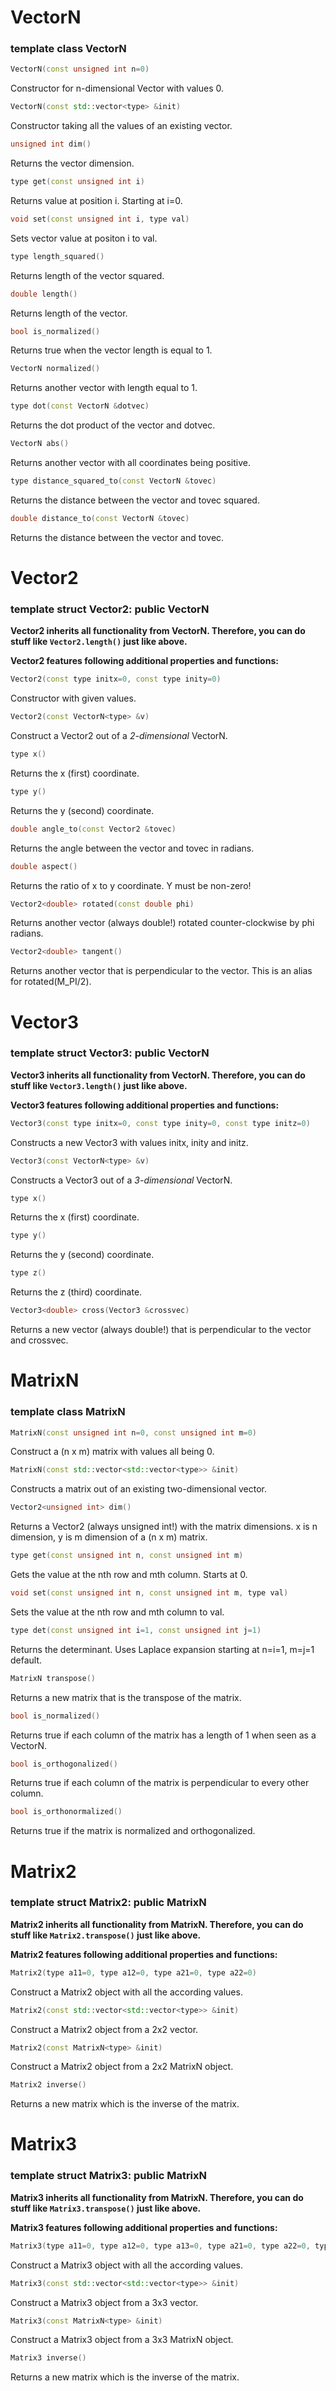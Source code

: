 # VectorN
### template <class type=double> class VectorN

```cpp
VectorN(const unsigned int n=0)
```
Constructor for n-dimensional Vector with values 0.

```cpp
VectorN(const std::vector<type> &init)
```
Constructor taking all the values of an existing vector.

```cpp
unsigned int dim()
```
Returns the vector dimension.

```cpp 
type get(const unsigned int i)
```
Returns value at position i. Starting at i=0.

```cpp
void set(const unsigned int i, type val)
```
Sets vector value at positon i to val.

```cpp
type length_squared()
```
Returns length of the vector squared.

```cpp
double length()
```
Returns length of the vector.

```cpp
bool is_normalized()
```
Returns true when the vector length is equal to 1.

```cpp
VectorN normalized()
```
Returns another vector with length equal to 1.

```cpp
type dot(const VectorN &dotvec)
```
Returns the dot product of the vector and dotvec.

```cpp
VectorN abs()
```
Returns another vector with all coordinates being positive.

```cpp
type distance_squared_to(const VectorN &tovec)
```
Returns the distance between the vector and tovec squared.

```cpp
double distance_to(const VectorN &tovec)
```
Returns the distance between the vector and tovec.

# Vector2
### template <class type=double> struct Vector2: public VectorN<type>

**Vector2 inherits all functionality from VectorN. Therefore, you can do stuff like `Vector2.length()` just like above.**

**Vector2 features following additional properties and functions:**

```cpp
Vector2(const type initx=0, const type inity=0)
```
Constructor with given values.

```cpp
Vector2(const VectorN<type> &v)
```
Construct a Vector2 out of a _2-dimensional_ VectorN.

```cpp
type x()
```
Returns the x (first) coordinate.

```cpp
type y()
```
Returns the y (second) coordinate.

```cpp
double angle_to(const Vector2 &tovec)
```
Returns the angle between the vector and tovec in radians.

```cpp
double aspect()
```
Returns the ratio of x to y coordinate. Y must be non-zero!

```cpp
Vector2<double> rotated(const double phi)
```
Returns another vector (always double!) rotated counter-clockwise by phi radians.

```cpp
Vector2<double> tangent()
```
Returns another vector that is perpendicular to the vector. This is an alias for rotated(M_PI/2).

# Vector3
### template <class type=double> struct Vector3: public VectorN<type>

**Vector3 inherits all functionality from VectorN. Therefore, you can do stuff like `Vector3.length()` just like above.**

**Vector3 features following additional properties and functions:**

```cpp
Vector3(const type initx=0, const type inity=0, const type initz=0)
```
Constructs a new Vector3 with values initx, inity and initz.

```cpp
Vector3(const VectorN<type> &v)
```
Constructs a Vector3 out of a _3-dimensional_ VectorN.

```cpp
type x()
```
Returns the x (first) coordinate.

```cpp
type y()
```
Returns the y (second) coordinate.

```cpp
type z()
```
Returns the z (third) coordinate.

```cpp
Vector3<double> cross(Vector3 &crossvec)
```
Returns a new vector (always double!) that is perpendicular to the vector and crossvec.

# MatrixN
### template <class type=double> class MatrixN

```cpp
MatrixN(const unsigned int n=0, const unsigned int m=0)
```
Construct a (n x m) matrix with values all being 0.

```cpp
MatrixN(const std::vector<std::vector<type>> &init)
```
Constructs a matrix out of an existing two-dimensional vector.

```cpp
Vector2<unsigned int> dim()
```
Returns a Vector2 (always unsigned int!) with the matrix dimensions. x is n dimension, y is m dimension of a (n x m) matrix.

```cpp
type get(const unsigned int n, const unsigned int m)
```
Gets the value at the nth row and mth column. Starts at 0.

```cpp
void set(const unsigned int n, const unsigned int m, type val)
```
Sets the value at the nth row and mth column to val.

```cpp
type det(const unsigned int i=1, const unsigned int j=1)
```
Returns the determinant. Uses Laplace expansion starting at n=i=1, m=j=1 default.

```cpp
MatrixN transpose()
```
Returns a new matrix that is the transpose of the matrix.

```cpp
bool is_normalized()
```
Returns true if each column of the matrix has a length of 1 when seen as a VectorN.

```cpp
bool is_orthogonalized()
```
Returns true if each column of the matrix is perpendicular to every other column. 

```cpp
bool is_orthonormalized()
```
Returns true if the matrix is normalized and orthogonalized.

# Matrix2
### template <class type=double> struct Matrix2: public MatrixN<type>

**Matrix2 inherits all functionality from MatrixN. Therefore, you can do stuff like `Matrix2.transpose()` just like above.**

**Matrix2 features following additional properties and functions:**

```cpp
Matrix2(type a11=0, type a12=0, type a21=0, type a22=0)
```
Construct a Matrix2 object with all the according values.

```cpp
Matrix2(const std::vector<std::vector<type>> &init)
```
Construct a Matrix2 object from a 2x2 vector.

```cpp
Matrix2(const MatrixN<type> &init)
```
Construct a Matrix2 object from a 2x2 MatrixN object.

```cpp
Matrix2 inverse()
```
Returns a new matrix which is the inverse of the matrix.

# Matrix3
### template <class type=double> struct Matrix3: public MatrixN<type>

**Matrix3 inherits all functionality from MatrixN. Therefore, you can do stuff like `Matrix3.transpose()` just like above.**

**Matrix3 features following additional properties and functions:**

```cpp
Matrix3(type a11=0, type a12=0, type a13=0, type a21=0, type a22=0, type a23=0, type a31=0, type a32=0, type a33=0)
```
Construct a Matrix3 object with all the according values.

```cpp
Matrix3(const std::vector<std::vector<type>> &init)
```
Construct a Matrix3 object from a 3x3 vector.

```cpp
Matrix3(const MatrixN<type> &init)
```
Construct a Matrix3 object from a 3x3 MatrixN object.

```cpp    
Matrix3 inverse()
```
Returns a new matrix which is the inverse of the matrix.

